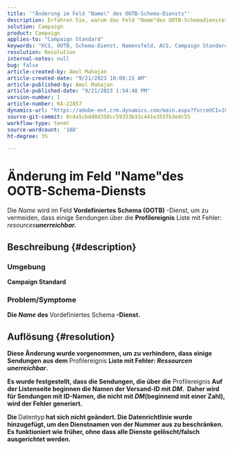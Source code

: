 ```yaml
---
title: '"Änderung im Feld "Name\" des OOTB-Schema-Diensts"'
description: Erfahren Sie, warum das Feld "Name"des OOTB-Schemadienstes in Adobe Campaign Standard geändert wurde. Die Änderung wirkt sich nicht auf die Funktionsweise aus.
solution: Campaign
product: Campaign
applies-to: "Campaign Standard"
keywords: "KCS, OOTB, Schema-Dienst, Namensfeld, ACS, Campaign Standard"
resolution: Resolution
internal-notes: null
bug: false
article-created-by: Amol Mahajan
article-created-date: "9/21/2023 10:08:15 AM"
article-published-by: Amol Mahajan
article-published-date: "9/21/2023 1:54:48 PM"
version-number: 1
article-number: KA-22857
dynamics-url: "https://adobe-ent.crm.dynamics.com/main.aspx?forceUCI=1&pagetype=entityrecord&etn=knowledgearticle&id=3bfbadc4-6658-ee11-be6f-6045bd006295"
source-git-commit: 8c4a5cbdd0d358cc59333b31c441e355fb3edc55
workflow-type: tm+mt
source-wordcount: '188'
ht-degree: 3%

---
```


# Änderung im Feld &quot;Name&quot;des OOTB-Schema-Diensts


Die *Name* wird im Feld <b>Vordefiniertes Schema (OOTB)</b> -Dienst, um zu vermeiden, dass einige Sendungen über die <b>Profilereignis</b> Liste mit Fehler: *resources<b>unerreichbar.*





## Beschreibung {#description}


### </b>Umgebung<b>

Campaign Standard



### </b>Problem/Symptome<b>

Die *Name* des </b>Vordefiniertes Schema<b> -Dienst.


## Auflösung {#resolution}


Diese Änderung wurde vorgenommen, um zu verhindern, dass einige Sendungen aus dem </b>Profilereignis <b>Liste mit Fehler: *Ressourcen unerreichbar*.

Es wurde festgestellt, dass die Sendungen, die über die</b> Profilereignis<b> Auf der Listenseite beginnen die Namen der Versand-ID mit *DM*. 
Daher wird für Sendungen mit ID-Namen, die nicht mit *DM*(beginnend mit einer Zahl), wird der Fehler generiert.

Die </b>Datentyp<b> hat sich nicht geändert. Die Datenrichtlinie wurde hinzugefügt, um den Dienstnamen von der Nummer aus zu beschränken. Es funktioniert wie früher, ohne dass alle Dienste gelöscht/falsch ausgerichtet werden.
